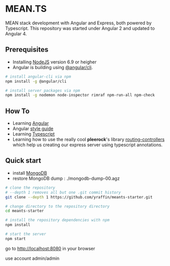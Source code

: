 # MEAN.TS
MEAN stack development with Angular and Express, both powered by Typescript. This repository was started under Angular 2 and updated to Angular 4.

## Prerequisites
 - Installing [NodeJS](https://nodejs.org/en/download/) version 6.9 or heigher
 - Angular is building using [@angular/cli](https://github.com/angular/angular-cli).
```sh
# install angular-cli via npm
npm install -g @angular/cli

# install server packages via npm
npm install -g nodemon node-inspector rimraf npm-run-all npm-check
```

## How To
 - Learning [Angular](https://angular.io/docs/ts/latest/quickstart.html)
 - Angular [style guide](https://angular.io/docs/ts/latest/guide/style-guide.html)
 - Learning [Typescript](https://www.typescriptlang.org/)
 - Learning how to use the really cool **pleerock**'s library [routing-controllers](https://github.com/pleerock/routing-controllers) which help us creating our express server using typescript annotations.

## Quick start
- install [MongoDB](https://www.mongodb.com/download-center#community)
- restore MongoDB dump : ./mongodb-dump-00.agz

```bash
# clone the repository
# --depth 1 removes all but one .git commit history
git clone --depth 1 https://github.com/yraffin/meants-starter.git

# change directory to the repository directory
cd meants-starter

# install the repository dependencies with npm
npm install

# start the server
npm start

```
go to [http://localhost:8080](http://localhost:8080) in your browser

use account admin/admin
